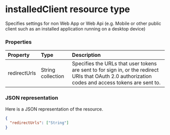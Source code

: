 # installedClient resource type

Specifies settings for non Web App or Web Api (e.g. Mobile or other public client such as an installed application running on a desktop device)

### Properties

| Property | Type | Description |
|:---------------|:--------|:----------|
|redirectUrls|String collection| Specifies the URLs that user tokens are sent to for sign in, or the redirect URIs that OAuth 2.0 authorization codes and access tokens are sent to. |

### JSON representation

Here is a JSON representation of the resource.

<!-- {
  "blockType": "resource",
  "optionalProperties": [

  ],
  "@odata.type": "microsoft.graph.installedClient"
}-->

```json
{
  "redirectUrls": ["String"]
}

```


<!-- uuid: 8fcb5dbc-d5aa-4681-8e31-b001d5168d79
2015-10-25 14:57:30 UTC -->
<!-- {
  "type": "#page.annotation",
  "description": "installedClient resource",
  "keywords": "",
  "section": "documentation",
  "tocPath": ""
}-->